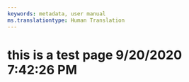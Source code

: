```yaml
---
keywords: metadata, user manual
ms.translationtype: Human Translation
---
```

# this is a test page 9/20/2020 7:42:26 PM